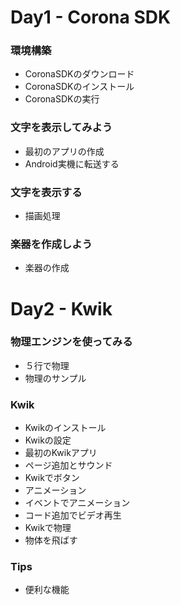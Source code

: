 # Day1 - Corona SDK
### 環境構築
* CoronaSDKのダウンロード
* CoronaSDKのインストール
* CoronaSDKの実行

### 文字を表示してみよう
* 最初のアプリの作成
* Android実機に転送する

### 文字を表示する
* 描画処理

### 楽器を作成しよう
* 楽器の作成

# Day2 - Kwik
### 物理エンジンを使ってみる
* ５行で物理
* 物理のサンプル

### Kwik
* Kwikのインストール
* Kwikの設定
* 最初のKwikアプリ
* ページ追加とサウンド
* Kwikでボタン
* アニメーション
* イベントでアニメーション
* コード追加でビデオ再生
* Kwikで物理
* 物体を飛ばす

### Tips
* 便利な機能
